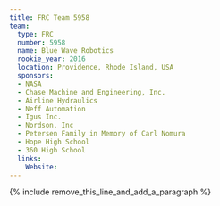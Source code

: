 ```yaml
---
title: FRC Team 5958
team:
  type: FRC
  number: 5958
  name: Blue Wave Robotics
  rookie_year: 2016
  location: Providence, Rhode Island, USA
  sponsors:
  - NASA
  - Chase Machine and Engineering, Inc.
  - Airline Hydraulics
  - Neff Automation
  - Igus Inc.
  - Nordson, Inc
  - Petersen Family in Memory of Carl Nomura
  - Hope High School
  - 360 High School
  links:
    Website:
---
```


{% include remove_this_line_and_add_a_paragraph %}